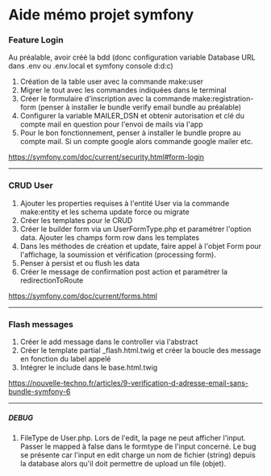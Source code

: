 # Aide mémo projet symfony  

### Feature Login  
Au préalable, avoir créé la bdd (donc configuration variable Database URL dans .env ou .env.local et symfony console d:d:c)
1. Création de la table user avec la commande make:user
2. Migrer le tout avec les commandes indiquées dans le terminal
3. Créer le formulaire d'inscription avec la commande make:registration-form (penser à installer le bundle verify email bundle au préalable)
4. Configurer la variable MAILER_DSN et obtenir autorisation et clé du compte mail en question pour l'envoi de mails via l'app
5. Pour le bon fonctionnement, penser à installer le bundle propre au compte mail. Si un compte google alors commande google mailer etc.  

https://symfony.com/doc/current/security.html#form-login  
<hr>  
   
### CRUD User  
 1. Ajouter les properties requises à l'entité User via la commande make:entity et les schema update force ou migrate
 2. Créer les templates pour le CRUD
 3. Créer le builder form via un UserFormType.php et paramétrer l'option data. Ajouter les champs form row dans les templates
 4. Dans les méthodes de création et update, faire appel à l'objet Form pour l'affichage, la soumission et vérification (processing form).
 5. Penser à persist et ou flush les data 
 6. Créer le message de confirmation post action et paramétrer la redirectionToRoute 

 https://symfony.com/doc/current/forms.html
<hr>  

 ### Flash messages  
 1. Créer le add message dans le controller via l'abstract
 2. Créer le template partial _flash.html.twig et créer la boucle des message en fonction du label appelé
 3. Intégrer le include dans le base.html.twig  

 https://nouvelle-techno.fr/articles/9-verification-d-adresse-email-sans-bundle-symfony-6
<hr>  

 ##### DEBUG
 1. FileType de User.php. Lors de l'edit, la page ne peut afficher l'input. Passer le mapped à false dans le formtype de l'input concerné. Le bug se présente car l'input en edit charge un nom de fichier (string) depuis la database alors qu'il doit permettre de upload un file (objet).

